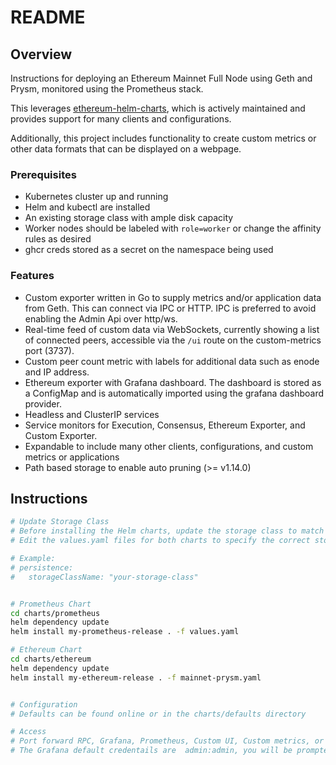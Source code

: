 # README

## Overview

Instructions for deploying an Ethereum Mainnet Full Node using Geth and Prysm, monitored using the Prometheus stack. 

This leverages [ethereum-helm-charts](https://github.com/ethpandaops/ethereum-helm-charts), which is actively maintained and provides support for many clients and configurations.

Additionally, this project includes functionality to create custom metrics or other data formats that can be displayed on a webpage.

### Prerequisites

- Kubernetes cluster up and running
- Helm and kubectl are installed
- An existing storage class with ample disk capacity
- Worker nodes should be labeled with `role=worker` or change the affinity rules as desired
- ghcr creds stored as a secret on the namespace being used

### Features

- Custom exporter written in Go to supply metrics and/or application data from Geth. This can connect via IPC or HTTP. IPC is preferred to avoid enabling the Admin Api over http/ws.
- Real-time feed of custom data via WebSockets, currently showing a list of connected peers, accessible via the `/ui` route on the custom-metrics port (3737).
- Custom peer count metric with labels for additional data such as enode and IP address.
- Ethereum exporter with Grafana dashboard. The dashboard is stored as a ConfigMap and is automatically imported using the grafana dashboard provider.
- Headless and ClusterIP services
- Service monitors for Execution, Consensus, Ethereum Exporter, and Custom Exporter.
- Expandable to include many other clients, configurations, and custom metrics or applications
- Path based storage to enable auto pruning (>= v1.14.0)

## Instructions

```sh
# Update Storage Class
# Before installing the Helm charts, update the storage class to match your environment.
# Edit the values.yaml files for both charts to specify the correct storageClassName.

# Example:
# persistence:
#   storageClassName: "your-storage-class"


# Prometheus Chart
cd charts/prometheus
helm dependency update
helm install my-prometheus-release . -f values.yaml

# Ethereum Chart
cd charts/ethereum
helm dependency update
helm install my-ethereum-release . -f mainnet-prysm.yaml


# Configuration
# Defaults can be found online or in the charts/defaults directory

# Access
# Port forward RPC, Grafana, Prometheus, Custom UI, Custom metrics, or access via Twingate using the cluster domain DNS namespace
# The Grafana default credentails are  admin:admin, you will be prompted to change on first login



